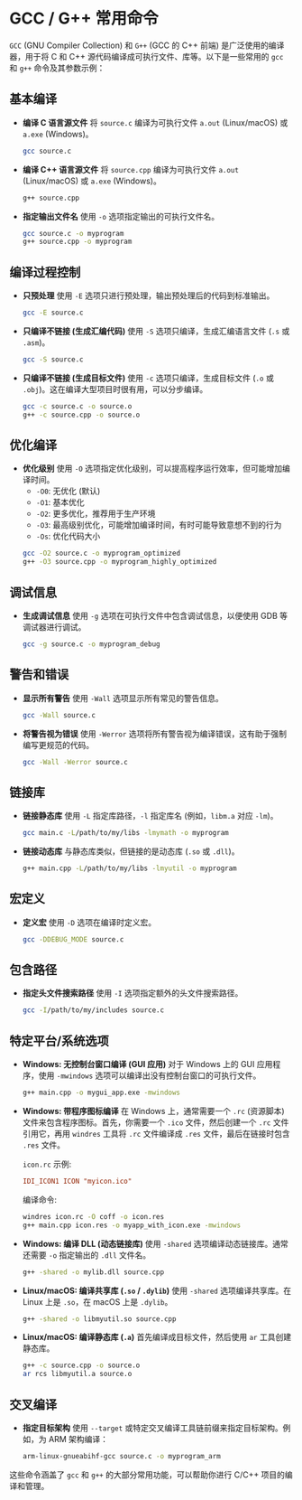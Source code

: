 # GCC / G++ 常用命令

`GCC` (GNU Compiler Collection) 和 `G++` (GCC 的 C++ 前端) 是广泛使用的编译器，用于将 C 和 C++ 源代码编译成可执行文件、库等。以下是一些常用的 `gcc` 和 `g++` 命令及其参数示例：

## 基本编译

-   **编译 C 语言源文件**
    将 `source.c` 编译为可执行文件 `a.out` (Linux/macOS) 或 `a.exe` (Windows)。
    ```bash
    gcc source.c
    ```

-   **编译 C++ 语言源文件**
    将 `source.cpp` 编译为可执行文件 `a.out` (Linux/macOS) 或 `a.exe` (Windows)。
    ```bash
    g++ source.cpp
    ```

-   **指定输出文件名**
    使用 `-o` 选项指定输出的可执行文件名。
    ```bash
    gcc source.c -o myprogram
    g++ source.cpp -o myprogram
    ```

## 编译过程控制

-   **只预处理**
    使用 `-E` 选项只进行预处理，输出预处理后的代码到标准输出。
    ```bash
    gcc -E source.c
    ```

-   **只编译不链接 (生成汇编代码)**
    使用 `-S` 选项只编译，生成汇编语言文件 (`.s` 或 `.asm`)。
    ```bash
    gcc -S source.c
    ```

-   **只编译不链接 (生成目标文件)**
    使用 `-c` 选项只编译，生成目标文件 (`.o` 或 `.obj`)。这在编译大型项目时很有用，可以分步编译。
    ```bash
    gcc -c source.c -o source.o
    g++ -c source.cpp -o source.o
    ```

## 优化编译

-   **优化级别**
    使用 `-O` 选项指定优化级别，可以提高程序运行效率，但可能增加编译时间。
    -   `-O0`: 无优化 (默认)
    -   `-O1`: 基本优化
    -   `-O2`: 更多优化，推荐用于生产环境
    -   `-O3`: 最高级别优化，可能增加编译时间，有时可能导致意想不到的行为
    -   `-Os`: 优化代码大小
    ```bash
    gcc -O2 source.c -o myprogram_optimized
    g++ -O3 source.cpp -o myprogram_highly_optimized
    ```

## 调试信息

-   **生成调试信息**
    使用 `-g` 选项在可执行文件中包含调试信息，以便使用 GDB 等调试器进行调试。
    ```bash
    gcc -g source.c -o myprogram_debug
    ```

## 警告和错误

-   **显示所有警告**
    使用 `-Wall` 选项显示所有常见的警告信息。
    ```bash
    gcc -Wall source.c
    ```

-   **将警告视为错误**
    使用 `-Werror` 选项将所有警告视为编译错误，这有助于强制编写更规范的代码。
    ```bash
    gcc -Wall -Werror source.c
    ```

## 链接库

-   **链接静态库**
    使用 `-L` 指定库路径，`-l` 指定库名 (例如，`libm.a` 对应 `-lm`)。
    ```bash
    gcc main.c -L/path/to/my/libs -lmymath -o myprogram
    ```

-   **链接动态库**
    与静态库类似，但链接的是动态库 (`.so` 或 `.dll`)。
    ```bash
    g++ main.cpp -L/path/to/my/libs -lmyutil -o myprogram
    ```

## 宏定义

-   **定义宏**
    使用 `-D` 选项在编译时定义宏。
    ```bash
    gcc -DDEBUG_MODE source.c
    ```

## 包含路径

-   **指定头文件搜索路径**
    使用 `-I` 选项指定额外的头文件搜索路径。
    ```bash
    gcc -I/path/to/my/includes source.c
    ```

## 特定平台/系统选项

-   **Windows: 无控制台窗口编译 (GUI 应用)**
    对于 Windows 上的 GUI 应用程序，使用 `-mwindows` 选项可以编译出没有控制台窗口的可执行文件。
    ```bash
    g++ main.cpp -o mygui_app.exe -mwindows
    ```

-   **Windows: 带程序图标编译**
    在 Windows 上，通常需要一个 `.rc` (资源脚本) 文件来包含程序图标。首先，你需要一个 `.ico` 文件，然后创建一个 `.rc` 文件引用它，再用 `windres` 工具将 `.rc` 文件编译成 `.res` 文件，最后在链接时包含 `.res` 文件。
    
    `icon.rc` 示例:
    ```rc
    IDI_ICON1 ICON "myicon.ico"
    ```
    
    编译命令:
    ```bash
    windres icon.rc -O coff -o icon.res
    g++ main.cpp icon.res -o myapp_with_icon.exe -mwindows
    ```

-   **Windows: 编译 DLL (动态链接库)**
    使用 `-shared` 选项编译动态链接库。通常还需要 `-o` 指定输出的 `.dll` 文件名。
    ```bash
    g++ -shared -o mylib.dll source.cpp
    ```

-   **Linux/macOS: 编译共享库 (`.so` / `.dylib`)**
    使用 `-shared` 选项编译共享库。在 Linux 上是 `.so`，在 macOS 上是 `.dylib`。
    ```bash
    g++ -shared -o libmyutil.so source.cpp
    ```

-   **Linux/macOS: 编译静态库 (`.a`)**
    首先编译成目标文件，然后使用 `ar` 工具创建静态库。
    ```bash
    g++ -c source.cpp -o source.o
    ar rcs libmyutil.a source.o
    ```

## 交叉编译

-   **指定目标架构**
    使用 `--target` 或特定交叉编译工具链前缀来指定目标架构。例如，为 ARM 架构编译：
    ```bash
    arm-linux-gnueabihf-gcc source.c -o myprogram_arm
    ```

这些命令涵盖了 `gcc` 和 `g++` 的大部分常用功能，可以帮助你进行 C/C++ 项目的编译和管理。